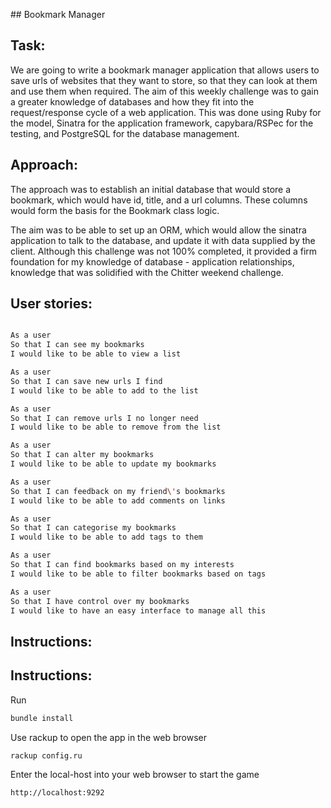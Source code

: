 ## Bookmark Manager

Task:
-----

We are going to write a bookmark manager application that allows users to save urls of websites that they want to store, so that they can look at them and use them when required. The aim of this weekly challenge was to gain a greater knowledge of databases and how they fit into the request/response cycle of a web application. This was done using Ruby for the model, Sinatra for the application framework, capybara/RSPec for the testing, and PostgreSQL for the database management.

Approach:
---------

The approach was to establish an initial database that would store a bookmark, which would have id, title, and a url columns. These columns would form the basis for the Bookmark class logic.

The aim was to be able to set up an ORM, which would allow the sinatra application to talk to the database, and update it with data supplied by the client. Although this challenge was not 100% completed, it provided a firm foundation for my knowledge of database - application relationships, knowledge that was solidified with the Chitter weekend challenge.

User stories:
-------------

```sh

As a user
So that I can see my bookmarks
I would like to be able to view a list

As a user
So that I can save new urls I find
I would like to be able to add to the list

As a user
So that I can remove urls I no longer need
I would like to be able to remove from the list

As a user
So that I can alter my bookmarks
I would like to be able to update my bookmarks

As a user
So that I can feedback on my friend\'s bookmarks
I would like to be able to add comments on links

As a user
So that I can categorise my bookmarks
I would like to be able to add tags to them

As a user
So that I can find bookmarks based on my interests
I would like to be able to filter bookmarks based on tags

As a user
So that I have control over my bookmarks
I would like to have an easy interface to manage all this

```

Instructions:
-------------

Instructions:
------------
Run
```sh
bundle install
```

Use rackup to open the app in the web browser
```sh
rackup config.ru
```

Enter the local-host into your web browser to start the game
```sh
http://localhost:9292
```
